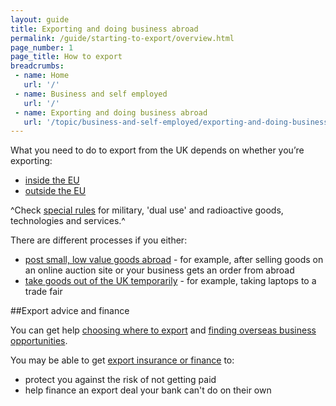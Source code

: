 ```yaml
---
layout: guide
title: Exporting and doing business abroad
permalink: /guide/starting-to-export/overview.html
page_number: 1
page_title: How to export
breadcrumbs:
 - name: Home
   url: '/'
 - name: Business and self employed
   url: '/'
 - name: Exporting and doing business abroad
   url: '/topic/business-and-self-employed/exporting-and-doing-business-abroad.html'   
---
```


What you need to do to export from the UK depends on whether you’re exporting:

- [inside the EU](/guide/starting-to-export/move-goods-inside-the-eu.html)
- [outside the EU](/guide/starting-to-export/export-outside-the-eu.html)

^Check [special rules](https://govuk-import-export.herokuapp.com/guide/starting-to-export/export-licences.html#special-rules-for-military-and-high-tech-products) for military, 'dual use' and radioactive goods, technologies and services.^

There are different processes if you either:

- [post small, low value goods abroad](https://www.gov.uk/send-goods-abroad) - for example, after selling goods on an online auction site or your business gets an order from abroad
- [take goods out of the UK temporarily](/guide/take-goods-out-uk-temporarily-for-business/overview.html) - for example, taking laptops to a trade fair

##Export advice and finance

You can get help [choosing where to export](/answer/choosing-export-market-ukti.html) and [finding overseas business opportunities](/start/find-overseas-business-opportunities.html).

You may be able to get [export insurance or finance](/export-insurance-export-finance.html) to:

- protect you against the risk of not getting paid  
- help finance an export deal your bank can't do on their own   
